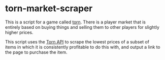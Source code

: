 # torn-market-scraper

This is a script for a game called [torn](torn.com). There is a player market that is entirely based on buying things and selling them to other players for slightly higher prices. 

This script uses the [Torn API](https://www.torn.com/api.html) to scrape the lowest prices of a subset of items in which it is consistently profitable to do this with, and output a link to the page to purchase the item.
